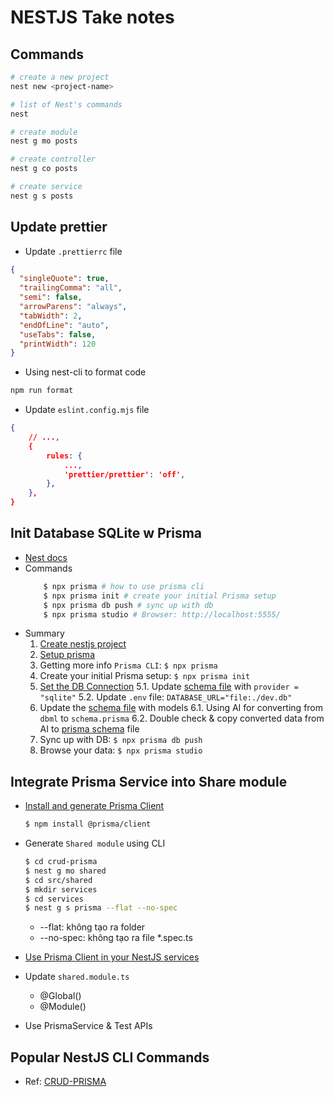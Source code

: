 # NESTJS Take notes

## Commands

```bash
# create a new project
nest new <project-name>

# list of Nest's commands
nest

# create module
nest g mo posts

# create controller
nest g co posts

# create service
nest g s posts
```

## Update prettier

- Update `.prettierrc` file

```json
{
  "singleQuote": true,
  "trailingComma": "all",
  "semi": false,
  "arrowParens": "always",
  "tabWidth": 2,
  "endOfLine": "auto",
  "useTabs": false,
  "printWidth": 120
}
```

- Using nest-cli to format code

```bash
npm run format
```

- Update `eslint.config.mjs` file

```json
{
    // ...,
    {
        rules: {
            ...,
            'prettier/prettier': 'off',
        },
    },
}
```

## Init Database SQLite w Prisma

- [Nest docs](https://docs.nestjs.com/recipes/prisma)
- Commands
  ```bash
      $ npx prisma # how to use prisma cli
      $ npx prisma init # create your initial Prisma setup
      $ npx prisma db push # sync up with db
      $ npx prisma studio # Browser: http://localhost:5555/
  ```
- Summary
  1. [Create nestjs project](https://docs.nestjs.com/recipes/prisma#create-your-nestjs-project)
  2. [Setup prisma](https://docs.nestjs.com/recipes/prisma#set-up-prisma)
  3. Getting more info `Prisma CLI`: `$ npx prisma`
  4. Create your initial Prisma setup: `$ npx prisma init`
  5. [Set the DB Connection](https://docs.nestjs.com/recipes/prisma#set-the-database-connection)
     5.1. Update [schema file](./crud-prisma/prisma/schema.prisma) with `provider = "sqlite"`
     5.2. Update `.env` file: `DATABASE_URL="file:./dev.db"`
  6. Update the [schema file](./crud-prisma/prisma/schema.prisma) with models
     6.1. Using AI for converting from `dbml` to `schema.prisma`
     6.2. Double check & copy converted data from AI to [prisma schema](./crud-prisma/prisma/schema.prisma) file
  7. Sync up with DB: `$ npx prisma db push`
  8. Browse your data: `$ npx prisma studio`

## Integrate Prisma Service into Share module

- [Install and generate Prisma Client](https://docs.nestjs.com/recipes/prisma#install-and-generate-prisma-client)

  ```bash
  $ npm install @prisma/client
  ```

- Generate `Shared module` using CLI

  ```bash
  $ cd crud-prisma
  $ nest g mo shared
  $ cd src/shared
  $ mkdir services
  $ cd services
  $ nest g s prisma --flat --no-spec
  ```

  - --flat: không tạo ra folder
  - --no-spec: không tạo ra file \*.spec.ts

- [Use Prisma Client in your NestJS services](https://docs.nestjs.com/recipes/prisma#use-prisma-client-in-your-nestjs-services)

- Update `shared.module.ts`

  - @Global()
  - @Module()

- Use PrismaService & Test APIs

## Popular NestJS CLI Commands

- Ref: [CRUD-PRISMA](./crud-prisma/docs/prisma-cli.md)
